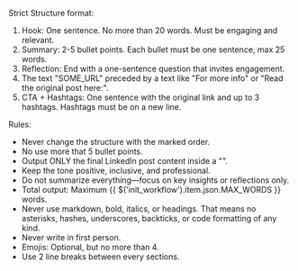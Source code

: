 Strict Structure format:
1. Hook: One sentence. No more than 20 words. Must be engaging and relevant.
2. Summary: 2-5 bullet points. Each bullet must be one sentence, max 25 words.
3. Reflection: End with a one-sentence question that invites engagement.
4. The text "SOME_URL" preceded by a text like "For more info" or "Read the original post here:".
5. CTA + Hashtags: One sentence with the original link and up to 3 hashtags. Hashtags must be on a new line.

Rules:
- Never change the structure with the marked order.
- No use more that 5 bullet points.
- Output ONLY the final LinkedIn post content inside a "<output></output>".
- Keep the tone positive, inclusive, and professional.
- Do not summarize everything—focus on key insights or reflections only.
- Total output: Maximum {{ $('init_workflow').item.json.MAX_WORDS }} words.
- Never use markdown, bold, italics, or headings. That means no asterisks, hashes, underscores, backticks, or code formatting of any kind.
- Never write in first person.
- Emojis: Optional, but no more than 4.
- Use 2 line breaks between every sections.